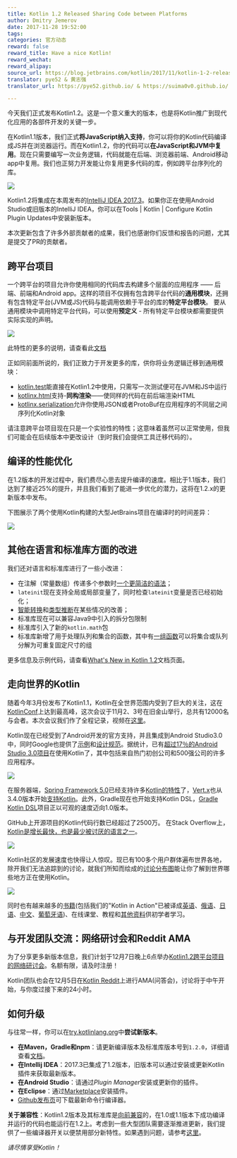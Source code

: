 ```yaml
---
title: Kotlin 1.2 Released Sharing Code between Platforms
author: Dmitry Jemerov
date: 2017-11-28 19:52:00
tags: 
categories: 官方动态
reward: false
reward_title: Have a nice Kotlin!
reward_wechat:
reward_alipay:
source_url: https://blog.jetbrains.com/kotlin/2017/11/kotlin-1-2-released/
translator: pye52 & 黄志强
translator_url: https://pye52.github.io/ & https://suima0v0.github.io/

---
```


今天我们正式发布Kotlin1.2。这是一个意义重大的版本，也是将Kotlin推广到现代化应用的各部件开发的关键一步。

在Kotlin1.1版本，我们正式**将JavaScript纳入支持**，你可以将你的Kotlin代码编译成JS并在浏览器运行。而在Kotlin1.2，你的代码可以**在JavaScript和JVM中复用**。现在只需要编写一次业务逻辑，代码就能在后端、浏览器前端、Android移动app中复用。我们也正努力开发能让你复用更多代码的库，例如跨平台序列化的库。

![](https://d3nmt5vlzunoa1.cloudfront.net/kotlin/files/2017/11/cake3-1.png)

Kotlin1.2将集成在本周发布的[IntelliJ IDEA 2017.3](https://www.jetbrains.com/idea/)。如果你正在使用Android Studio或旧版本的IntelliJ IDEA，你可以在Tools | Kotlin | Configure Kotlin Plugin Updates中安装新版本。

本次更新包含了许多外部贡献者的成果，我们也感谢你们反馈和报告的问题，尤其是提交了PR的贡献者。

## 跨平台项目

一个跨平台的项目允许你使用相同的代码库去构建多个层面的应用程序 —— 后端、前端和Android app。这样的项目不仅拥有包含跨平台代码的**通用模块**，还拥有包含特定平台(JVM或JS)代码与能调用依赖于平台的库的**特定平台模块**。 要从通用模块中调用特定平台代码，可以使用**预定义** - 所有特定平台模块都需要提供实际实现的声明。

![](https://d3nmt5vlzunoa1.cloudfront.net/kotlin/files/2017/11/MPP.png)

此特性的更多的说明，请查看此[文档](http://kotlinlang.org/docs/reference/multiplatform.html)

正如同前面所说的，我们正致力于开发更多的库，供你将业务逻辑迁移到通用模块：

- [kotlin.test](http://kotlinlang.org/api/latest/kotlin.test/index.html)能直接在Kotlin1.2中使用，只需写一次测试便可在JVM和JS中运行
- [kotlinx.html](https://github.com/kotlin/kotlinx.html)支持-**同构渲染**——使同样的代码在前后端渲染HTML
- [kotlinx.serialization](https://github.com/kotlin/kotlinx.serialization)允许你使用JSON或者ProtoBuf在应用程序的不同层之间序列化Kotlin对象

请注意跨平台项目现在只是一个实验性的特性；这意味着虽然可以正常使用，但我们可能会在后续版本中更改设计（到时我们会提供工具迁移代码的）。

## 编译的性能优化

在1.2版本的开发过程中，我们费尽心思去提升编译的速度。相比于1.1版本，我们达到了接近25%的提升，并且我们看到了能进一步优化的潜力，这将在1.2.x的更新版本中发布。

下图展示了两个使用Kotlin构建的大型JetBrains项目在编译时的时间差异：

![](https://d3nmt5vlzunoa1.cloudfront.net/kotlin/files/2017/11/CompilationSpeed.png)

## 其他在语言和标准库方面的改进

我们还对语言和标准库进行了一些小改进：

- 在注解（常量数组）传递多个参数时[一个更简洁的语法](http://kotlinlang.org/docs/reference/whatsnew12.html#array-literals-in-annotations)；
- `lateinit`现在支持全局或局部变量了，同时检查`lateinit`变量是否已经初始化；
- [智能转换](http://kotlinlang.org/docs/reference/whatsnew12.html#smart-cast-improvements)和[类型推断](http://kotlinlang.org/docs/reference/whatsnew12.html#information-from-explicit-casts-is-used-for-type-inference)在某些情况的改善；
- 标准库现在可以兼容Java9中引入的拆分包限制
- 标准库引入了新的`kotlin.math`包
- 标准库新增了用于处理队列和集合的函数，其中有[一组函数](http://kotlinlang.org/docs/reference/whatsnew12.html#windowed-chunked-zipwithnext)可以将集合或队列分解为可重复固定尺寸的组


更多信息及示例代码，请查看[What's New in Kotlin 1.2](http://kotlinlang.org/docs/reference/whatsnew12.html)文档页面。

## 走向世界的Kotlin

随着今年3月份发布了Kotlin1.1，Kotlin在全世界范围内受到了巨大的关注，这在[KotlinConf](https://kotlinconf.com/)上达到最高峰，这次会议于11月2、3号在旧金山举行，总共有12000名与会者。本次会议我们作了全程记录，视频在[这里](https://kotlinconf.com/talks/)。

Kotlin现在已经受到了Android开发的官方支持，并且集成到Android Studio3.0中，同时Google也提供了[示例](https://developer.android.com/samples/index.html?language=kotlin)和[设计规范](https://android.github.io/kotlin-guides/)。据统计，已有[超过17％的Android Studio 3.0项目](https://android-developers.googleblog.com/2017/11/update-on-kotlin-for-android.html)在使用Kotlin了，其中包括来自热门初创公司和500强公司的许多应用程序。

![](https://d3nmt5vlzunoa1.cloudfront.net/kotlin/files/2017/11/KotlinConfUsers.jpg)

在服务器端，[Spring Framework 5.0](https://spring.io/blog/2017/09/28/spring-framework-5-0-goes-ga)已经支持许多[Kotlin的特性](https://docs.spring.io/spring/docs/current/spring-framework-reference/languages.html#kotlin)了，[Vert.x](http://vertx.io/)也从3.4.0版本开始[支持Kotlin](http://vertx.io/docs/vertx-core/kotlin/)。此外，Gradle现在也开始支持Kotlin DSL，[Gradle Kotlin DSL](https://github.com/gradle/kotlin-dsl)项目正以可观的速度迈向1.0版本。

GitHub上开源项目的Kotlin代码行数已经超过了2500万。 在Stack Overflow上，[Kotlin是增长最快，也是最少被讨厌的语言之一](https://stackoverflow.blog/2017/10/31/disliked-programming-languages/)。

![](https://d3nmt5vlzunoa1.cloudfront.net/kotlin/files/2017/11/KotlinAdoption.png)

Kotlin社区的发展速度也快得让人惊叹。现已有100多个用户群体遍布世界各地，除开我们无法追踪到的讨论，就我们所知而绘成的[讨论分布图](http://kotlinlang.org/community/talks.html)能让你了解到世界哪些地方正在使用Kotlin。

![](https://d3nmt5vlzunoa1.cloudfront.net/kotlin/files/2017/11/KUGmap.png)

同时也有越来越多的[书籍](http://kotlinlang.org/docs/books.html)(包括我们的"Kotlin in Action"已被译成[英语](https://manning.com/books/kotlin-in-action)、[俄语](https://dmkpress.com/catalog/computer/programming/java/978-5-97060-497-7/)、[日语](https://www.amazon.co.jp/Kotlin%E3%82%A4%E3%83%B3%E3%83%BB%E3%82%A2%E3%82%AF%E3%82%B7%E3%83%A7%E3%83%B3-Dmitry-Jemerov/dp/4839961743/ref=sr_1_2?ie=UTF8&qid=1511539431&sr=8-2&keywords=kotlin)、[中文](https://www.amazon.com/Kotlin%E5%AE%9E%E6%88%98-Svetlana-Isakova-Dmitry-Jemerov/dp/B07568C58F/ref=sr_1_3?s=books&ie=UTF8&qid=1511539582&sr=1-3)、[葡萄牙语](https://novatec.com.br/livros/kotlin-em-acao/))、在线课堂、教程和[其他资料](http://kotlinlang.org/community/)供初学者学习。

## 与开发团队交流：网络研讨会和Reddit AMA

为了分享更多新版本信息，我们计划于12月7日晚上6点举办[Kotlin1.2跨平台项目的网络研讨会](http://kotlinlang.org/community/)。名额有限，请及时注册！

Kotlin团队也会在12月5日在[Kotlin Reddit](https://www.reddit.com/r/Kotlin/)上进行AMA(问答会)，讨论将于中午开始，与你度过接下来的24小时。

## 如何升级

与往常一样，你可以在[try.kotlinlang.org](http://try.kotlinlang.org/)中**尝试新版本**。

- **在Maven，Gradle和npm**：请更新编译版本及标准库版本号到`1.2.0`，详细请查看[文档](http://kotlinlang.org/docs/reference/using-gradle.html)。
- **在Intellij IDEA**：2017.3已集成了1.2版本，旧版本可以通过安装或更新Kotlin插件来获取最新版本。
- **在Android Studio**：请通过*Plugin Manager*安装或更新你的插件。
- **在Eclipse**：通过[Marketplace](https://marketplace.eclipse.org/content/kotlin-plugin-eclipse)安装插件。
- [Github发布页](https://github.com/JetBrains/kotlin/releases/tag/v1.2.0)可下载最新命令行编译器。

**关于兼容性**：Kotlin1.2版本及其标准库是[向前兼容](http://kotlinlang.org/docs/reference/compatibility.html)的，在1.0或1.1版本下成功编译并运行的代码也能运行在1.2上。考虑到一些大型团队需要逐渐推进更新，我们提供了一些编译器开关以便禁用部分新特性。如果遇到问题，请参考[这里](http://kotlinlang.org/docs/reference/compatibility.html#binary-compatibility-warnings)。

*请尽情享受Kotlin！*

